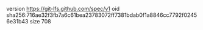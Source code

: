 version https://git-lfs.github.com/spec/v1
oid sha256:716ae32f3fb7a6c61bea23783072ff7381bdab0f1a8846cc7792f02456e31b43
size 708
